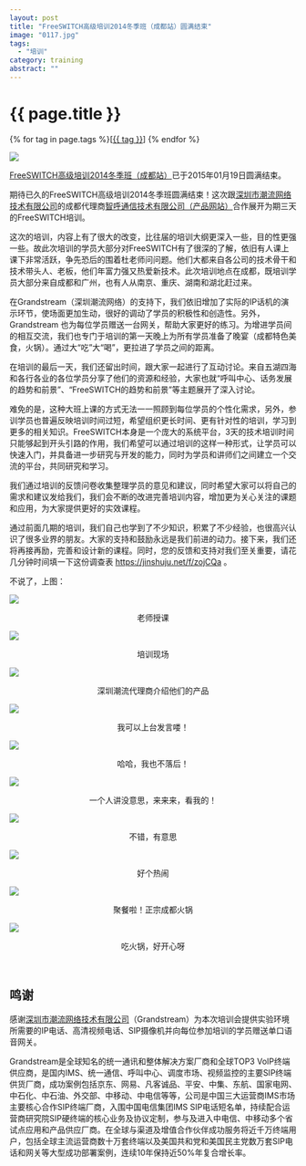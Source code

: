 ```yaml
---
layout: post
title: "FreeSWITCH高级培训2014冬季班（成都站）圆满结束"
image: "0117.jpg"
tags:
  - "培训"
category: training
abstract: ""
---
```


# {{ page.title }}

<div class="tags">
{% for tag in page.tags %}[<a class="tag" href="/tags.html#{{ tag }}">{{ tag }}</a>] {% endfor %}
</div>

<p><img src="/images/fscnds2015/images_training/IMG_4156.JPG" /></p>

[FreeSWITCH高级培训2014冬季班（成都站）](/2014/12/15/freeswitch-peixun-chengdu.html)已于2015年01月19日圆满结束。

期待已久的FreeSWITCH高级培训2014冬季班圆满结束！这次跟[深圳市潮流网络技术有限公司](http://www.grandstream.cn/About.aspx?TypeId=15)的成都代理商[智呼通信技术有限公司（产品网站）](http://www.call100.cn)合作展开为期三天的FreeSWITCH培训。

这次的培训，内容上有了很大的改变，比往届的培训大纲更深入一些，目的性更强一些。故此次培训的学员大部分对FreeSWITCH有了很深的了解，依旧有人课上课下非常活跃，争先恐后的围着杜老师问问题。他们大都来自各公司的技术骨干和技术带头人、老板，他们年富力强又热爱新技术。此次培训地点在成都，既培训学员大部分来自成都和广州，也有人从南京、重庆、湖南和湖北赶过来。

在Grandstream（深圳潮流网络）的支持下，我们依旧增加了实际的IP话机的演示环节，使场面更加生动，很好的调动了学员的积极性和创造性。另外，Grandstream 也为每位学员赠送一台网关，帮助大家更好的练习。为增进学员间的相互交流，我们也专门于培训的第一天晚上为所有学员准备了晚宴（成都特色美食，火锅）。通过大“吃”大“喝”，更拉进了学员之间的距离。

在培训的最后一天，我们还留出时间，跟大家一起进行了互动讨论。来自五湖四海和各行各业的各位学员分享了他们的资源和经验，大家也就“呼叫中心、话务发展的趋势和前景”、“FreeSWITCH的趋势和前景”等主题展开了深入讨论。

难免的是，这种大班上课的方式无法一一照顾到每位学员的个性化需求，另外，参训学员也普遍反映培训时间过短，希望组织更长时间、更有针对性的培训，学习到更多的相关知识。FreeSWITCH本身是一个庞大的系统平台，3天的技术培训时间只能够起到开头引路的作用，我们希望可以通过培训的这样一种形式，让学员可以快速入门，并具备进一步研究与开发的能力，同时为学员和讲师们之间建立一个交流的平台，共同研究和学习。

我们通过培训的反馈问卷收集整理学员的意见和建议，同时希望大家可以将自己的需求和建议发给我们，我们会不断的改进完善培训内容，增加更为关心关注的课题和应用，为大家提供更好的实效课程。

通过前面几期的培训，我们自己也学到了不少知识，积累了不少经验，也很高兴认识了很多业界的朋友。大家的支持和鼓励永远是我们前进的动力。接下来，我们还将再接再励，完善和设计新的课程。同时，您的反馈和支持对我们至关重要，请花几分钟时间填一下这份调查表 <https://jinshuju.net/f/zojCQa> 。

不说了，上图：

<p><img src="/images/fscnds2015/images_training/IMG_4224.JPG"  /></p>
<div style="text-align: center">老师授课</div>
<p><img src="/images/fscnds2015/images_training/IMG_4236.JPG"  /></p>
<div style="text-align: center">培训现场</div>
<p><img src="/images/fscnds2015/images_training/IMG_4275.JPG"  /></p>
<div style="text-align: center">深圳潮流代理商介绍他们的产品</div>
<p><img src="/images/fscnds2015/images_training/IMG_4333.JPG"  /></p>
<div style="text-align: center">我可以上台发言喽！</div>
<p><img src="/images/fscnds2015/images_training/IMG_4349.JPG"  /></p>
<div style="text-align: center">哈哈，我也不落后！</div>
<p><img src="/images/fscnds2015/images_training/IMG_4336.JPG"  /></p>
<div style="text-align: center">一个人讲没意思，来来来，看我的！</div>
<p><img src="/images/fscnds2015/images_training/IMG_4337.JPG"  /></p>
<div style="text-align: center">不错，有意思</div>
<p><img src="/images/fscnds2015/images_training/IMG_4347.JPG"  /></p>
<div style="text-align: center">好个热闹</div>
<p><img src="/images/fscnds2015/images_training/IMG_4109.JPG"  /></p>
<div style="text-align: center">聚餐啦！正宗成都火锅</div>
<p><img src="/images/fscnds2015/images_training/IMG_4112.JPG"  /></p>
<div style="text-align: center">吃火锅，好开心呀</div>
<p><br  /></p>

## 鸣谢

感谢<a href="http://www.grandstream.cn/About.aspx?TypeId=15">深圳市潮流网络技术有限公司</a>（Grandstream）为本次培训会提供实验环境所需要的IP电话、高清视频电话、SIP摄像机并向每位参加培训的学员赠送单口语音网关。

Grandstream是全球知名的统一通讯和整体解决方案厂商和全球TOP3 VoIP终端供应商，是国内IMS、统一通信、呼叫中心、调度市场、视频监控的主要SIP终端供货厂商，成功案例包括京东、网易、凡客诚品、平安、中集、东航、国家电网、中石化、中石油、外交部、中移动、中电信等等，公司是中国三大运营商IMS市场主要核心合作SIP终端厂商，入围中国电信集团IMS SIP电话短名单，持续配合运营商研究院SIP硬终端的核心业务及协议定制，参与及进入中电信、中移动多个省试点应用和产品供应厂商。在全球与渠道及增值合作伙伴成功服务将近千万终端用户，包括全球主流运营商数十万套终端以及美国共和党和美国民主党数万套SIP电话和网关等大型成功部署案例，连续10年保持近50%年复合增长率。
